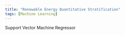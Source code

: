 ```yaml
---
title: "Renewable Energy Quantitative Stratification"
tags: [Machine Learning]
---
```


Support Vector Machine Regressor